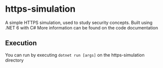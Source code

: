 # https-simulation

A simple HTTPS simulation, used to study security concepts.
Built using .NET 6 with C#
More information can be found on the code documentation

## Execution
You can run by executing ```dotnet run [args]``` on the https-simulation directory